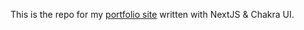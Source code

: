 This is the repo for my [portfolio site](https://loquacious-cactus-021710.netlify.app/) written with NextJS &amp; Chakra UI.
